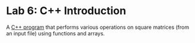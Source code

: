 # Lab 6: C++ Introduction

A [C++ program](matrixinator.cpp) that performs various operations on square matrices (from an input file) using functions and arrays. 
